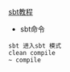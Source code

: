 [sbt教程](https://www.scala-sbt.org/1.x/docs/zh-cn/Getting-Started.html)
- sbt命令
```
sbt 进入sbt 模式 
clean compile
~ compile 
```